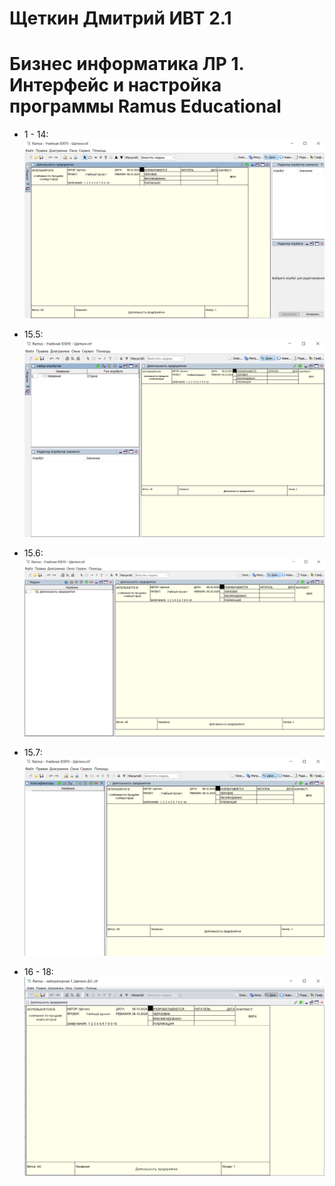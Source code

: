 # Щеткин Дмитрий ИВТ 2.1
# Бизнес информатика ЛР 1. Интерфейс и настройка программы Ramus Educational

- 1 - 14:
![](photos/1.png)

- 15.5:
![](photos/2.png)

- 15.6:
![](photos/3.png)

- 15.7:
![](photos/4.png)

- 16 - 18:
![](photos/5.png)
